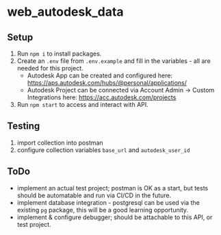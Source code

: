 # web_autodesk_data

## Setup
1. Run `npm i` to install packages.
2. Create an `.env` file from `.env.example` and fill in the variables - all are needed for this project.
   - Autodesk App can be created and configured here: https://aps.autodesk.com/hubs/@personal/applications/
   - Autodesk Project can be connected via Account Admin -> Custom Integrations here: https://acc.autodesk.com/projects
3. Run `npm start` to access and interact with API.

## Testing
1. import collection into postman
2. configure collection variables `base_url` and `autodesk_user_id`

## ToDo
- implement an actual test project; postman is OK as a start, but tests should be automatable and run via CI/CD in the future.
- implement database integration - postgresql can be used via the existing `pg` package, this will be a good learning opportunity.
- implement & configure debugger; should be attachable to this API, or test project.